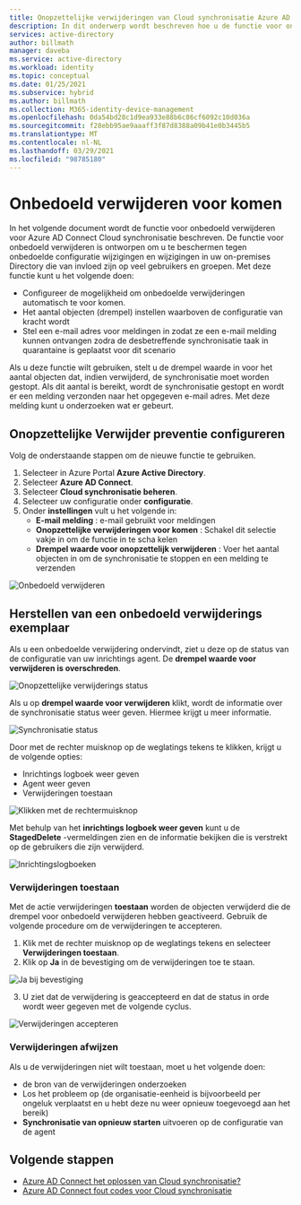 ```yaml
---
title: Onopzettelijke verwijderingen van Cloud synchronisatie Azure AD Connect
description: In dit onderwerp wordt beschreven hoe u de functie voor onbedoeld verwijderen gebruikt om verwijderingen te voor komen.
services: active-directory
author: billmath
manager: daveba
ms.service: active-directory
ms.workload: identity
ms.topic: conceptual
ms.date: 01/25/2021
ms.subservice: hybrid
ms.author: billmath
ms.collection: M365-identity-device-management
ms.openlocfilehash: 0da54bd28c1d9ea933e88b6c86cf6092c10d036a
ms.sourcegitcommit: f28ebb95ae9aaaff3f87d8388a09b41e0b3445b5
ms.translationtype: MT
ms.contentlocale: nl-NL
ms.lasthandoff: 03/29/2021
ms.locfileid: "98785180"
---
```

# <a name="accidental-delete-prevention"></a>Onbedoeld verwijderen voor komen

In het volgende document wordt de functie voor onbedoeld verwijderen voor Azure AD Connect Cloud synchronisatie beschreven.  De functie voor onbedoeld verwijderen is ontworpen om u te beschermen tegen onbedoelde configuratie wijzigingen en wijzigingen in uw on-premises Directory die van invloed zijn op veel gebruikers en groepen.  Met deze functie kunt u het volgende doen:

- Configureer de mogelijkheid om onbedoelde verwijderingen automatisch te voor komen. 
- Het aantal objecten (drempel) instellen waarboven de configuratie van kracht wordt 
- Stel een e-mail adres voor meldingen in zodat ze een e-mail melding kunnen ontvangen zodra de desbetreffende synchronisatie taak in quarantaine is geplaatst voor dit scenario 

Als u deze functie wilt gebruiken, stelt u de drempel waarde in voor het aantal objecten dat, indien verwijderd, de synchronisatie moet worden gestopt.  Als dit aantal is bereikt, wordt de synchronisatie gestopt en wordt er een melding verzonden naar het opgegeven e-mail adres.  Met deze melding kunt u onderzoeken wat er gebeurt.


## <a name="configure-accidental-delete-prevention"></a>Onopzettelijke Verwijder preventie configureren
Volg de onderstaande stappen om de nieuwe functie te gebruiken.


1.  Selecteer in Azure Portal **Azure Active Directory**.
2.  Selecteer **Azure AD Connect**.
3.  Selecteer **Cloud synchronisatie beheren**.
4. Selecteer uw configuratie onder **configuratie**.
5. Onder **instellingen** vult u het volgende in:
    - **E-mail melding** : e-mail gebruikt voor meldingen
    - **Onopzettelijke verwijderingen voor komen** : Schakel dit selectie vakje in om de functie in te scha kelen
    - **Drempel waarde voor onopzettelijk verwijderen** : Voer het aantal objecten in om de synchronisatie te stoppen en een melding te verzenden

![Onbedoeld verwijderen](media/how-to-accidental-deletes/accident-1.png)

## <a name="recovering-from-an-accidental-delete-instance"></a>Herstellen van een onbedoeld verwijderings exemplaar
Als u een onbedoelde verwijdering ondervindt, ziet u deze op de status van de configuratie van uw inrichtings agent.  De **drempel waarde voor verwijderen is overschreden**.
 
![Onopzettelijke verwijderings status](media/how-to-accidental-deletes/delete-1.png)

Als u op **drempel waarde voor verwijderen** klikt, wordt de informatie over de synchronisatie status weer geven.  Hiermee krijgt u meer informatie. 
 
 ![Synchronisatie status](media/how-to-accidental-deletes/delete-2.png)

Door met de rechter muisknop op de weglatings tekens te klikken, krijgt u de volgende opties:
 - Inrichtings logboek weer geven
 - Agent weer geven
 - Verwijderingen toestaan

 ![Klikken met de rechtermuisknop](media/how-to-accidental-deletes/delete-3.png)

Met behulp van het **inrichtings logboek weer geven** kunt u de **StagedDelete** -vermeldingen zien en de informatie bekijken die is verstrekt op de gebruikers die zijn verwijderd.
 
 ![Inrichtingslogboeken](media/how-to-accidental-deletes/delete-7.png)

### <a name="allowing-deletes"></a>Verwijderingen toestaan

Met de actie verwijderingen **toestaan** worden de objecten verwijderd die de drempel voor onbedoeld verwijderen hebben geactiveerd.  Gebruik de volgende procedure om de verwijderingen te accepteren.  

1. Klik met de rechter muisknop op de weglatings tekens en selecteer **Verwijderingen toestaan**.
2. Klik op **Ja** in de bevestiging om de verwijderingen toe te staan.
 
 ![Ja bij bevestiging](media/how-to-accidental-deletes/delete-4.png)

3. U ziet dat de verwijdering is geaccepteerd en dat de status in orde wordt weer gegeven met de volgende cyclus. 
 
 ![Verwijderingen accepteren](media/how-to-accidental-deletes/delete-8.png)

### <a name="rejecting-deletions"></a>Verwijderingen afwijzen

Als u de verwijderingen niet wilt toestaan, moet u het volgende doen:
- de bron van de verwijderingen onderzoeken
- Los het probleem op (de organisatie-eenheid is bijvoorbeeld per ongeluk verplaatst en u hebt deze nu weer opnieuw toegevoegd aan het bereik)
- **Synchronisatie van opnieuw starten** uitvoeren op de configuratie van de agent

## <a name="next-steps"></a>Volgende stappen 

- [Azure AD Connect het oplossen van Cloud synchronisatie?](how-to-troubleshoot.md)
- [Azure AD Connect fout codes voor Cloud synchronisatie](reference-error-codes.md)
 

